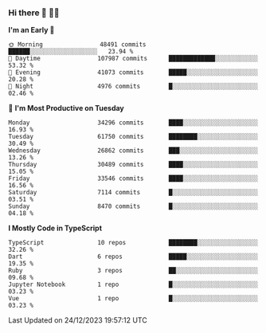 ### Hi there 👋 🧑‍💻



<!--START_SECTION:waka-->
**I'm an Early 🐤** 

```text
🌞 Morning                48491 commits       ██████░░░░░░░░░░░░░░░░░░░   23.94 % 
🌆 Daytime                107987 commits      █████████████░░░░░░░░░░░░   53.32 % 
🌃 Evening                41073 commits       █████░░░░░░░░░░░░░░░░░░░░   20.28 % 
🌙 Night                  4976 commits        █░░░░░░░░░░░░░░░░░░░░░░░░   02.46 % 
```
📅 **I'm Most Productive on Tuesday** 

```text
Monday                   34296 commits       ████░░░░░░░░░░░░░░░░░░░░░   16.93 % 
Tuesday                  61750 commits       ████████░░░░░░░░░░░░░░░░░   30.49 % 
Wednesday                26862 commits       ███░░░░░░░░░░░░░░░░░░░░░░   13.26 % 
Thursday                 30489 commits       ████░░░░░░░░░░░░░░░░░░░░░   15.05 % 
Friday                   33546 commits       ████░░░░░░░░░░░░░░░░░░░░░   16.56 % 
Saturday                 7114 commits        █░░░░░░░░░░░░░░░░░░░░░░░░   03.51 % 
Sunday                   8470 commits        █░░░░░░░░░░░░░░░░░░░░░░░░   04.18 % 
```


**I Mostly Code in TypeScript** 

```text
TypeScript               10 repos            ████████░░░░░░░░░░░░░░░░░   32.26 % 
Dart                     6 repos             █████░░░░░░░░░░░░░░░░░░░░   19.35 % 
Ruby                     3 repos             ██░░░░░░░░░░░░░░░░░░░░░░░   09.68 % 
Jupyter Notebook         1 repo              █░░░░░░░░░░░░░░░░░░░░░░░░   03.23 % 
Vue                      1 repo              █░░░░░░░░░░░░░░░░░░░░░░░░   03.23 % 
```




 Last Updated on 24/12/2023 19:57:12 UTC
<!--END_SECTION:waka-->


